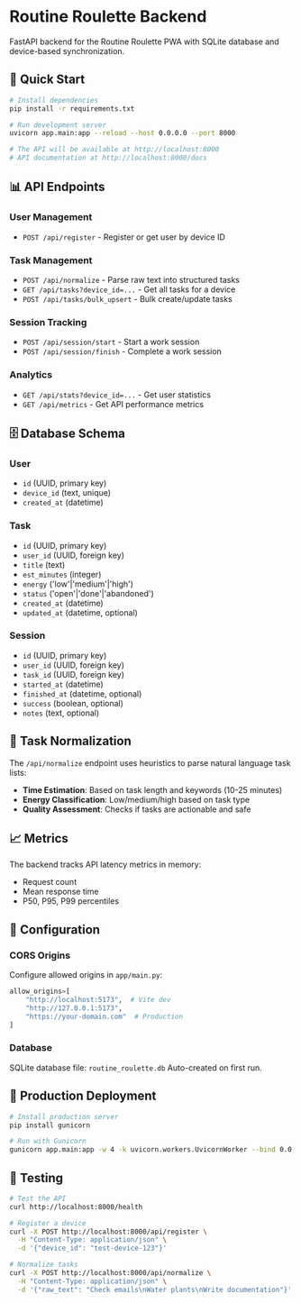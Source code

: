 # Routine Roulette Backend

FastAPI backend for the Routine Roulette PWA with SQLite database and device-based synchronization.

## 🚀 Quick Start

```bash
# Install dependencies
pip install -r requirements.txt

# Run development server
uvicorn app.main:app --reload --host 0.0.0.0 --port 8000

# The API will be available at http://localhost:8000
# API documentation at http://localhost:8000/docs
```

## 📊 API Endpoints

### User Management
- `POST /api/register` - Register or get user by device ID

### Task Management
- `POST /api/normalize` - Parse raw text into structured tasks
- `GET /api/tasks?device_id=...` - Get all tasks for a device
- `POST /api/tasks/bulk_upsert` - Bulk create/update tasks

### Session Tracking
- `POST /api/session/start` - Start a work session
- `POST /api/session/finish` - Complete a work session

### Analytics
- `GET /api/stats?device_id=...` - Get user statistics
- `GET /api/metrics` - Get API performance metrics

## 🗄️ Database Schema

### User
- `id` (UUID, primary key)
- `device_id` (text, unique)
- `created_at` (datetime)

### Task
- `id` (UUID, primary key)
- `user_id` (UUID, foreign key)
- `title` (text)
- `est_minutes` (integer)
- `energy` ('low'|'medium'|'high')
- `status` ('open'|'done'|'abandoned')
- `created_at` (datetime)
- `updated_at` (datetime, optional)

### Session
- `id` (UUID, primary key)
- `user_id` (UUID, foreign key)
- `task_id` (UUID, foreign key)
- `started_at` (datetime)
- `finished_at` (datetime, optional)
- `success` (boolean, optional)
- `notes` (text, optional)

## 🧠 Task Normalization

The `/api/normalize` endpoint uses heuristics to parse natural language task lists:

- **Time Estimation**: Based on task length and keywords (10-25 minutes)
- **Energy Classification**: Low/medium/high based on task type
- **Quality Assessment**: Checks if tasks are actionable and safe

## 📈 Metrics

The backend tracks API latency metrics in memory:
- Request count
- Mean response time
- P50, P95, P99 percentiles

## 🔧 Configuration

### CORS Origins
Configure allowed origins in `app/main.py`:
```python
allow_origins=[
    "http://localhost:5173",  # Vite dev
    "http://127.0.0.1:5173",
    "https://your-domain.com"  # Production
]
```

### Database
SQLite database file: `routine_roulette.db`
Auto-created on first run.

## 🚀 Production Deployment

```bash
# Install production server
pip install gunicorn

# Run with Gunicorn
gunicorn app.main:app -w 4 -k uvicorn.workers.UvicornWorker --bind 0.0.0.0:8000
```

## 🧪 Testing

```bash
# Test the API
curl http://localhost:8000/health

# Register a device
curl -X POST http://localhost:8000/api/register \
  -H "Content-Type: application/json" \
  -d '{"device_id": "test-device-123"}'

# Normalize tasks
curl -X POST http://localhost:8000/api/normalize \
  -H "Content-Type: application/json" \
  -d '{"raw_text": "Check emails\nWater plants\nWrite documentation"}'
```
